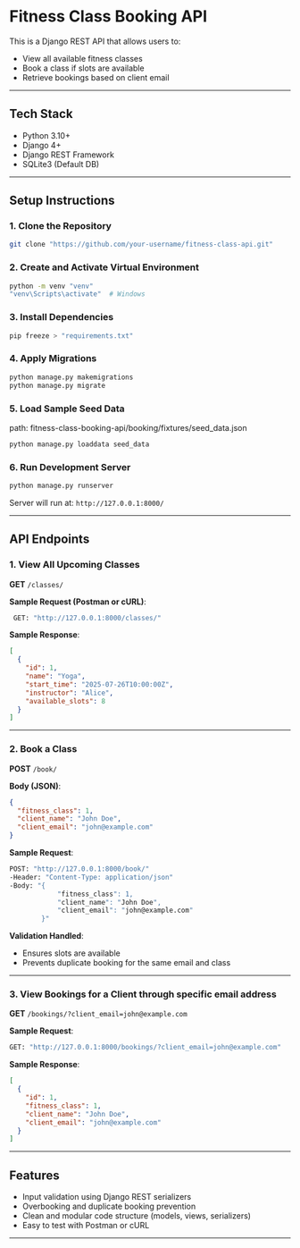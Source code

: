 #  Fitness Class Booking API

This is a Django REST API that allows users to:

- View all available fitness classes
- Book a class if slots are available
- Retrieve bookings based on client email

---

##  Tech Stack

- Python 3.10+
- Django 4+
- Django REST Framework
- SQLite3 (Default DB)

---

##  Setup Instructions

### 1. Clone the Repository

```bash
git clone "https://github.com/your-username/fitness-class-api.git"
```

### 2. Create and Activate Virtual Environment

```bash
python -m venv "venv"
"venv\Scripts\activate"  # Windows
```

### 3. Install Dependencies

```bash
pip freeze > "requirements.txt"
```


### 4. Apply Migrations

```bash
python manage.py makemigrations
python manage.py migrate
```

### 5. Load Sample Seed Data

path: fitness-class-booking-api/booking/fixtures/seed_data.json

```bash
python manage.py loaddata seed_data
```


### 6. Run Development Server

```bash
python manage.py runserver
```

Server will run at: `http://127.0.0.1:8000/`

---

##  API Endpoints

### 1. View All Upcoming Classes

**GET** `/classes/`

**Sample Request (Postman or cURL)**:

```bash
 GET: "http://127.0.0.1:8000/classes/"
```

**Sample Response**:

```json
[
  {
    "id": 1,
    "name": "Yoga",
    "start_time": "2025-07-26T10:00:00Z",
    "instructor": "Alice",
    "available_slots": 8
  }
]
```

---

### 2. Book a Class

**POST** `/book/`

**Body (JSON)**:

```json
{
  "fitness_class": 1,
  "client_name": "John Doe",
  "client_email": "john@example.com"
}
```

**Sample Request**:

```bash
POST: "http://127.0.0.1:8000/book/" 
-Header: "Content-Type: application/json" 
-Body: "{
            "fitness_class": 1, 
            "client_name": "John Doe", 
            "client_email": "john@example.com"
        }"
```

**Validation Handled**:
- Ensures slots are available
- Prevents duplicate booking for the same email and class

---

### 3. View Bookings for a Client through specific email address

**GET** `/bookings/?client_email=john@example.com`

**Sample Request**:

```bash
GET: "http://127.0.0.1:8000/bookings/?client_email=john@example.com"
```

**Sample Response**:

```json
[
  {
    "id": 1,
    "fitness_class": 1,
    "client_name": "John Doe",
    "client_email": "john@example.com"
  }
]
```

---

##  Features

- Input validation using Django REST serializers
- Overbooking and duplicate booking prevention
- Clean and modular code structure (models, views, serializers)
- Easy to test with Postman or cURL

---


